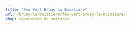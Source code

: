 ```yaml
---
title: "Feu Vert Bruay La Buissiere"
url: /bruay-la-buissiere/feu-vert-bruay-la-buissiere/
shop: réparation de voitures
---
```

